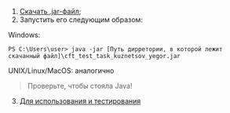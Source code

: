 1. [Скачать .jar-файл](https://github.com/egorkuzn/cft_test_task/raw/master/install/cft_test_task_kuznetsov_yegor.jar);
2. Запустить его следующим образом:

Windows:
````
PS C:\Users\user> java -jar [Путь дирретории, в которой лежит скачанный файл]\cft_test_task_kuznetsov_yegor.jar
````

UNIX/Linux/MacOS:
аналогично
>Проверьте, чтобы стояла Java!
3. [Для использования и тестирования](http://localhost:8080/swagger-ui.html)
